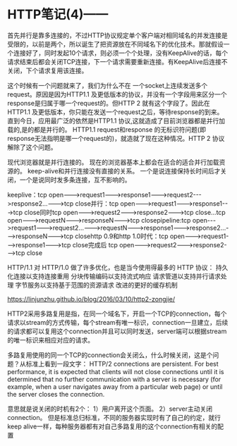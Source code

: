 # HTTP笔记(4)—— #

首先并行是靠多连接的，不过HTTP协议规定单个客户端对相同域名的并发连接是受限的，以前是两个，所以诞生了把资源放在不同域名下的优化技术。那就假设一个连接好了，同时发起10个请求，则必须一个个处理，没有KeepAlive的话，每个请求结束后都会关闭TCP连接，下一个请求需要重新连接。有KeepAlive后连接不关闭，下个请求复用该连接。






这个时候有一个问题就来了，我们为什么不在 一个socket上连续发送多个request。原因是因为HTTP1.1 及更低版本的协议，并没有一个字段用来区分一个response是归属于哪一个request的。但HTTP 2 就有这个字段了。因此在HTTP1.1 及更低版本，你只能在发送一个request之后，等待response的到来。
直到今日，应用最广泛的依然是HTTP1.1 协议,这就造成了目前浏览器都是并行加载的,是的都是并行的。
HTTP1.1 request和response 的无标识符问题(即response无法指明是哪一个request的)，就造就了现在这种情况。HTTP 2 协议解除了这个问题。

现代浏览器就是并行连接的。
现在的浏览器基本上都会在适合的适合并行加载资源的。
keep-alive和并行连接没有直接的关系。
一个是说连接保持长时间后才关闭，一个是说同时发多条连接，互不影响的。



keeplive：tcp open--->request1--->response1--->request2--->response2...--->tcp close并行：tcp open--->request1--->response1--->tcp close同时tcp open--->request2--->response2--->tcp close...tcp open--->requestN--->responseN--->tcp closepipeline:tcp open--->request1--->request2...--->requestN--->response1--->response2...--->responseN--->tcp closehttp 0.9和http 1.0时代：tcp open--->request1--->response1--->tcp close完成后                                                                           tcp open--->request2--->response2--->tcp close



HTTP/1.1 对 HTTP/1.0 做了许多优化，也是当今使用得最多的 HTTP 协议：
持久化连接以支持连接重用
分块传输编码以支持流式响应
请求管道以支持并行请求处理
字节服务以支持基于范围的资源请求
改进的更好的缓存机制

https://linjunzhu.github.io/blog/2016/03/10/http2-zongjie/

HTTP2采用多路复用是指，在同一个域名下，开启一个TCP的connection，每个请求以stream的方式传输，每个stream有唯一标识，connection一旦建立，后续的请求都可以复用这个connection并且可以同时发送，server端可以根据stream的唯一标识来相应对应的请求。


多路复用使用的同一个TCP的connection会关闭么，什么时候关闭，这是个问题？从标准上看到一段文字：
HTTP/2 connections are persistent. For best performance, it is
expected that clients will not close connections until it is
determined that no further communication with a server is necessary
(for example, when a user navigates away from a particular web page)
or until the server closes the connection.

意思就是说关闭的时机有2个：
1）用户离开这个页面。
2）server主动关闭connection。
但是标准总归标准，不同的服务器实现时有了自己的约定，就行keep alive一样，每种服务器都有对自己多路复用的这个connection有相关的配置